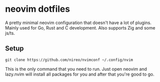 # neovim dotfiles

A pretty minimal neovim configuration that doesn't have a lot of plugins. Mainly used for Go, Rust and C development. Also supports Zig and some js/ts. 


## Setup 

```
git clone https://github.com/nireo/nvimconf ~/.config/nvim
```

This is the only command that you need to run. Just open neovim and lazy.nvim will install all packages for you and after that you're good to go.
